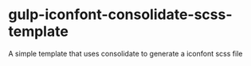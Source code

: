 # gulp-iconfont-consolidate-scss-template
A simple template that uses consolidate to generate a iconfont scss file
